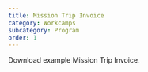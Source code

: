 ```yaml
---
title: Mission Trip Invoice
category: Workcamps
subcategory: Program
order: 1
---
```


Download example Mission Trip Invoice.

